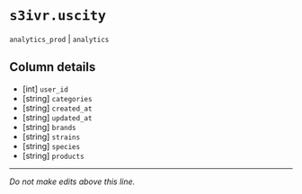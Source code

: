 # `s3ivr.uscity`
`analytics_prod` | `analytics`

## Column details
* [int]       `user_id`
* [string]    `categories`
* [string]    `created_at`
* [string]    `updated_at`
* [string]    `brands`
* [string]    `strains`
* [string]    `species`
* [string]    `products`

-------------------------------------------------------------------------------
*Do not make edits above this line.*
